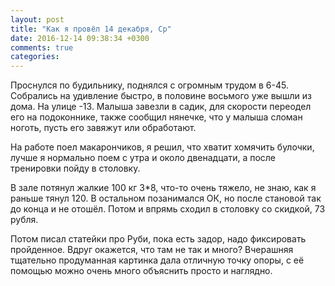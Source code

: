 ```yaml
---
layout: post
title: "Как я провёл 14 декабря, Ср"
date: 2016-12-14 09:38:34 +0300
comments: true
categories: 
---
```

Проснулся по будильнику, поднялся с огромным трудом в 6-45. Собрались на удивление быстро, в половине восьмого уже вышли из дома. На улице -13. Малыша завезли в садик, для скорости переодел его на подоконнике, также сообщил нянечке, что у малыша сломан ноготь, пусть его завяжут или обработают.

На работе поел макарончиков, я решил, что хватит хомячить булочки, лучше я нормально поем с утра и около двенадцати, а после тренировки пойду в столовку.

В зале потянул жалкие 100 кг 3\*8, что-то очень тяжело, не знаю, как я раньше тянул 120. В остальном позанимался ОК, но после становой так до конца и не отошёл. Потом и впрямь сходил в столовку со скидкой, 73 рубля.

Потом писал статейки про Руби, пока есть задор, надо фиксировать пройденное. Вдруг окажется, что там не так и много? Вчерашняя тщательно продуманная картинка дала отличную точку опоры, с её помощью можно очень много объяснить просто и наглядно.